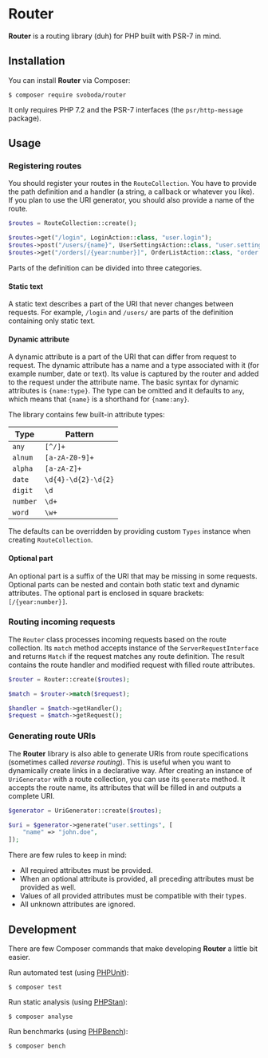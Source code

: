 # Router

**Router** is a routing library (duh) for PHP built with PSR-7 in mind.

## Installation

You can install **Router** via Composer:

```
$ composer require svoboda/router
```

It only requires PHP 7.2 and the PSR-7 interfaces (the `psr/http-message` package).

## Usage

### Registering routes

You should register your routes in the `RouteCollection`.
You have to provide the path definition and a handler (a string, a callback or whatever you like).
If you plan to use the URI generator, you should also provide a name of the route.

```php
$routes = RouteCollection::create();

$routes->get("/login", LoginAction::class, "user.login");
$routes->post("/users/{name}", UserSettingsAction::class, "user.settings");
$routes->get("/orders[/{year:number}]", OrderListAction::class, "order.list");
```

Parts of the definition can be divided into three categories.

#### Static text

A static text describes a part of the URI that never changes between requests.
For example, `/login` and `/users/` are parts of the definition containing only static text.

#### Dynamic attribute

A dynamic attribute is a part of the URI that can differ from request to request.
The dynamic attribute has a name and a type associated with it (for example number, date or text).
Its value is captured by the router and added to the request under the attribute name.
The basic syntax for dynamic attributes is `{name:type}`.
The type can be omitted and it defaults to `any`, which means that `{name}` is a shorthand for `{name:any}`.

The library contains few built-in attribute types:

| Type     | Pattern             |
|----------|---------------------|
| `any`    | `[^/]+`             |
| `alnum`  | `[a-zA-Z0-9]+`      |
| `alpha`  | `[a-zA-Z]+`         |
| `date`   | `\d{4}-\d{2}-\d{2}` |
| `digit`  | `\d`                |
| `number` | `\d+`               |
| `word`   | `\w+`               |

The defaults can be overridden by providing custom `Types` instance when creating `RouteCollection`.

#### Optional part

An optional part is a suffix of the URI that may be missing in some requests.
Optional parts can be nested and contain both static text and dynamic attributes.
The optional part is enclosed in square brackets: `[/{year:number}]`.

### Routing incoming requests

The `Router` class processes incoming requests based on the route collection.
Its `match` method accepts instance of the `ServerRequestInterface` and returns `Match` if the request matches any route definition. 
The result contains the route handler and modified request with filled route attributes.

```php
$router = Router::create($routes);

$match = $router->match($request);

$handler = $match->getHandler();
$request = $match->getRequest();
```

### Generating route URIs

The **Router** library is also able to generate URIs from route specifications (sometimes called *reverse routing*).
This is useful when you want to dynamically create links in a declarative way.
After creating an instance of `UriGenerator` with a route collection, you can use its `generate` method.
It accepts the route name, its attributes that will be filled in and outputs a complete URI.

```php
$generator = UriGenerator::create($routes);

$uri = $generator->generate("user.settings", [
    "name" => "john.doe",
]);
```

There are few rules to keep in mind:

* All required attributes must be provided.
* When an optional attribute is provided, all preceding attributes must be provided as well.
* Values of all provided attributes must be compatible with their types.
* All unknown attributes are ignored.

## Development

There are few Composer commands that make developing **Router** a little bit easier.

Run automated test (using [PHPUnit](https://github.com/sebastianbergmann/phpunit)):

```
$ composer test
```

Run static analysis (using [PHPStan](https://github.com/phpstan/phpstan)):

```
$ composer analyse
```

Run benchmarks (using [PHPBench](https://github.com/phpbench/phpbench)):

```
$ composer bench
```

